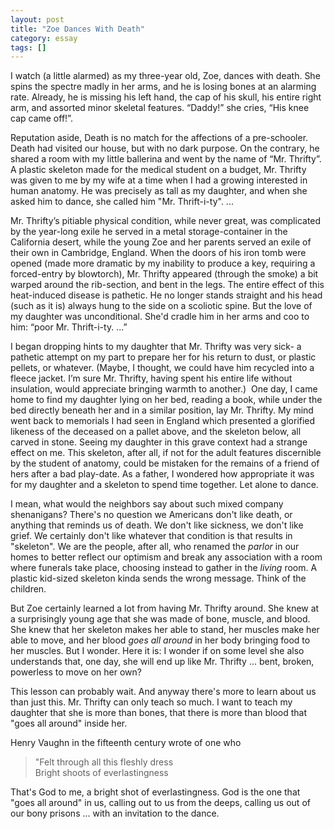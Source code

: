 ```yaml
---
layout: post
title: "Zoe Dances With Death"
category: essay
tags: []
---
```


I watch (a little alarmed) as my three-year old, Zoe, dances with death. She spins the spectre madly in her arms, and he is losing bones at an alarming rate. Already, he is missing his left hand, the cap of his skull, his entire right arm, and assorted minor skeletal features. “Daddy!” she cries, “His knee cap came off!”. 

Reputation aside, Death is no match for the affections of a pre-schooler. 
 Death had visited our house, but with no dark purpose. On the contrary, he shared a room with my little ballerina and went by the name of “Mr. Thrifty”. A plastic skeleton made for the medical student on a budget, Mr. Thrifty was given to me by my wife at a time when I had a growing interested in human anatomy. He was precisely as tall as my daughter, and when she asked him to dance, she called him "Mr. Thrift-i-ty". ... 

Mr. Thrifty’s pitiable physical condition, while never great, was complicated by the year-long exile he served in a metal storage-container in the California desert, while the young Zoe and her parents served an exile of their own in Cambridge, England. When the doors of his iron tomb were opened (made more dramatic by my inability to produce a key, requiring a forced-entry by blowtorch), Mr. Thrifty appeared (through the smoke) a bit warped around the rib-section, and bent in the legs. The entire effect of this heat-induced disease is pathetic. He no longer stands straight and his head (such as it is) always hung to the side on a scoliotic spine. But the love of my daughter was unconditional. She'd cradle him in her arms and coo to him: “poor Mr. Thrift-i-ty. ...”  

I began dropping hints to my daughter that Mr. Thrifty was very sick- a pathetic attempt on my part to prepare her for his return to dust, or plastic pellets, or whatever. (Maybe, I thought, we could have him recycled into a fleece jacket. I’m sure Mr. Thrifty, having spent his entire life without insulation, would appreciate bringing warmth to another.)
 One day, I came home to find my daughter lying on her bed, reading a book, while under the bed directly beneath her and in a similar position, lay Mr. Thrifty. My mind went back to memorials I had seen in England which presented a glorified likeness of the deceased on a pallet above, and the skeleton below, all carved in stone. Seeing my daughter in this grave context had a strange effect on me. This skeleton, after all, if not for the adult features discernible by the student of anatomy, could be mistaken for the remains of a friend of hers after a bad play-date. As a father, I wondered how appropriate it was for my daughter and a skeleton to spend time together. Let alone to dance. 

I mean, what would the neighbors say about such mixed company shenanigans? There's no question we Americans don't like death, or anything that reminds us of death. We don't like sickness, we don't like grief. We certainly don't like whatever that condition is that results in "skeleton". We are the people, after all, who renamed the *parlor* in our homes to better reflect our optimism and break any association with a room where funerals take place, choosing instead to gather in the *living* room. A plastic kid-sized skeleton kinda sends the wrong message. Think of the children.

But Zoe certainly learned a lot from having Mr. Thrifty around. She knew at a surprisingly young age that she was made of bone, muscle, and blood. She knew that her skeleton makes her able to stand, her muscles make her able to move, and her blood *goes all around* in her body bringing food to her muscles. But I wonder. Here it is: I wonder if on some level she also understands that, one day, she will end up like Mr. Thrifty ... bent, broken, powerless to move on her own?

This lesson can probably wait. And anyway there's more to learn about us than just this. Mr. Thrifty can only teach so much. I want to teach my daughter that she is more than bones, that there is more than blood that "goes all around" inside her.

Henry Vaughn in the fifteenth century wrote of one who

> "Felt through all this fleshly dress  
> Bright shoots of everlastingness

That's God to me, a bright shot of everlastingness. God is the one that "goes all around" in us, calling out to us from the deeps, calling us out of our bony prisons ... with an invitation to the dance. 